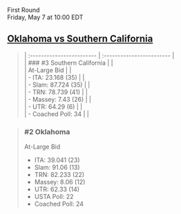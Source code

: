 First Round  
Friday, May 7 at 10:00 EDT
## [Oklahoma vs Southern California](https://www.ncaa.com/game/5833668) 

> | :------------------------ | :------------------------ |  
> | ### #3 Southern California | |  
> | At-Large Bid              | |  
> | - ITA: 23.168 (35)        | |  
> | - Slam: 87.724 (35)       | |  
> | - TRN: 78.739 (41)        | |  
> | - Massey: 7.43 (26)       | |  
> | - UTR: 64.29 (6)          | |  
> | - Coached Poll: 34        | |  

> ### #2 Oklahoma  
> At-Large Bid  
> - ITA: 39.041 (23)  
> - Slam: 91.06 (13)  
> - TRN: 82.233 (22)  
> - Massey: 8.06 (12)  
> - UTR: 62.33 (14)  
> - USTA Poll: 22  
> - Coached Poll: 24  
